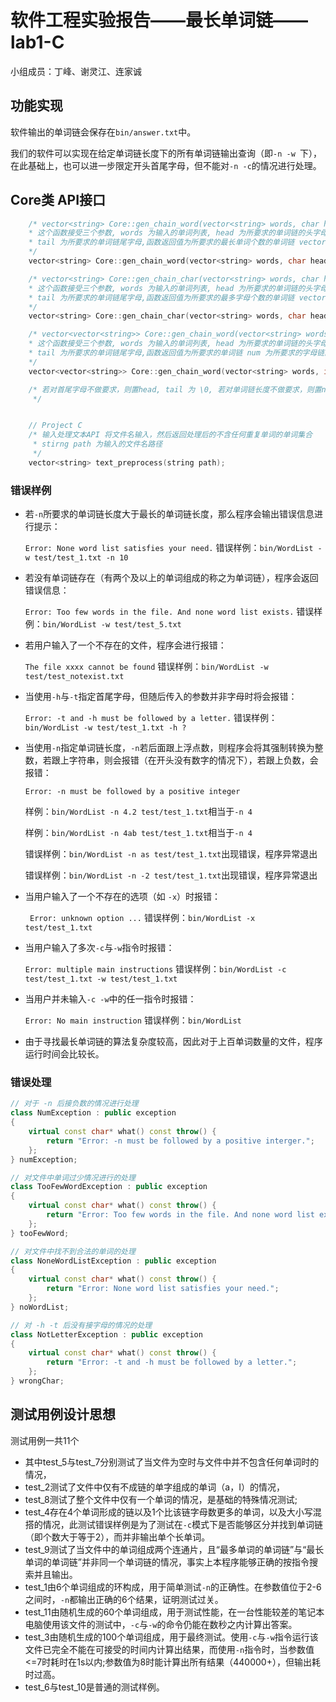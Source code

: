 # 软件工程实验报告——最长单词链——lab1-C

小组成员：丁峰、谢灵江、连家诚

## 功能实现

软件输出的单词链会保存在`bin/answer.txt`中。

我们的软件可以实现在给定单词链长度下的所有单词链输出查询（即`-n -w `下），在此基础上，也可以进一步限定开头首尾字母，但不能对`-n -c`的情况进行处理。

## Core类 API接口

```C++
    /* vector<string> Core::gen_chain_word(vector<string> words, char head, char tail);
    * 这个函数接受三个参数, words 为输入的单词列表, head 为所要求的单词链的头字母, 
    * tail 为所要求的单词链尾字母,函数返回值为所要求的最长单词个数的单词链 vector<string>
    */
    vector<string> Core::gen_chain_word(vector<string> words, char head, char tail);

    /* vector<string> Core::gen_chain_char(vector<string> words, char head, char tail);
    * 这个函数接受三个参数, words 为输入的单词列表, head 为所要求的单词链的头字母, 
    * tail 为所要求的单词链尾字母,函数返回值为所要求的最多字母个数的单词链 vector<string>
    */
    vector<string> Core::gen_chain_char(vector<string> words, char head, char tail);

    /* vector<vector<string>> Core::gen_chain_word(vector<string> words, int num, char head, char tail);
    * 这个函数接受三个参数, words 为输入的单词列表, head 为所要求的单词链的头字母, 
    * tail 为所要求的单词链尾字母,函数返回值为所要求的单词链 num 为所要求的字母链的个数
    */
    vector<vector<string>> Core::gen_chain_word(vector<string> words, int num, char head, char tail);

    /* 若对首尾字母不做要求，则置head, tail 为 \0, 若对单词链长度不做要求，则置num为-1
     */


    // Project C
    /* 输入处理文本API 将文件名输入，然后返回处理后的不含任何重复单词的单词集合
     * stirng path 为输入的文件名路径
     */
    vector<string> text_preprocess(string path);
```

### 错误样例

 - 若`-n`所要求的单词链长度大于最长的单词链长度，那么程序会输出错误信息进行提示：

    `Error: None word list satisfies your need.`
    错误样例：`bin/WordList -w test/test_1.txt -n 10`

 - 若没有单词链存在（有两个及以上的单词组成的称之为单词链），程序会返回错误信息：

    `Error: Too few words in the file. And none word list exists.`
    错误样例：`bin/WordList -w test/test_5.txt`

 - 若用户输入了一个不存在的文件，程序会进行报错：

    `The file xxxx cannot be found`
    错误样例：`bin/WordList -w test/test_notexist.txt`

 - 当使用`-h`与`-t`指定首尾字母，但随后传入的参数并非字母时将会报错：

    `Error: -t and -h must be followed by a letter.`
    错误样例：`bin/WordList -w test/test_1.txt -h ?`

 - 当使用`-n`指定单词链长度，`-n`若后面跟上浮点数，则程序会将其强制转换为整数，若跟上字符串，则会报错（在开头没有数字的情况下），若跟上负数，会报错：

    `Error: -n must be followed by a positive integer`

    样例：`bin/WordList -n 4.2 test/test_1.txt`相当于`-n 4`

    样例：`bin/WordList -n 4ab test/test_1.txt`相当于`-n 4`

    错误样例：`bin/WordList -n as test/test_1.txt`出现错误，程序异常退出

    错误样例：`bin/WordList -n -2 test/test_1.txt`出现错误，程序异常退出


 - 当用户输入了一个不存在的选项（如 `-x`）时报错：

    ` Error: unknown option ...`
    错误样例：`bin/WordList -x test/test_1.txt`

 - 当用户输入了多次`-c`与`-w`指令时报错：

    `Error: multiple main instructions`
    错误样例：`bin/WordList -c test/test_1.txt -w test/test_1.txt`

 - 当用户并未输入`-c -w`中的任一指令时报错：

    `Error: No main instruction`
    错误样例：`bin/WordList`

 - 由于寻找最长单词链的算法复杂度较高，因此对于上百单词数量的文件，程序运行时间会比较长。

### 错误处理

```C++
// 对于 -n 后接负数的情况进行处理
class NumException : public exception
{
    virtual const char* what() const throw() {
        return "Error: -n must be followed by a positive interger.";
    };
} numException;

// 对文件中单词过少情况进行的处理
class TooFewWordException : public exception
{
    virtual const char* what() const throw() {
        return "Error: Too few words in the file. And none word list exists.";
    };
} tooFewWord;

// 对文件中找不到合法的单词的处理
class NoneWordListException : public exception
{
    virtual const char* what() const throw() {
        return "Error: None word list satisfies your need.";
    };
} noWordList;

// 对 -h -t 后没有接字母的情况的处理
class NotLetterException : public exception
{
    virtual const char* what() const throw() {
        return "Error: -t and -h must be followed by a letter.";
    };
} wrongChar;

```



## 测试用例设计思想

测试用例一共11个

* 其中test_5与test_7分别测试了当文件为空时与文件中并不包含任何单词时的情况，
* test_2测试了文件中仅有不成链的单字组成的单词（a，I）的情况，
* test_8测试了整个文件中仅有一个单词的情况，是基础的特殊情况测试;
* test_4存在4个单词形成的链以及1个比该链字母数更多的单词，以及大小写混搭的情况，此测试错误样例是为了测试在`-c`模式下是否能够区分并找到单词链（即个数大于等于2），而并非输出单个长单词。
* test_9测试了当文件中的单词组成两个连通片，且“最多单词的单词链”与“最长单词的单词链”并非同一个单词链的情况，事实上本程序能够正确的按指令搜索并且输出。
* test_1由6个单词组成的环构成，用于简单测试`-n`的正确性。在参数值位于2-6之间时，`-n`都输出正确的6个结果，证明测试过关。
* test_11由随机生成的60个单词组成，用于测试性能，在一台性能较差的笔记本电脑使用该文件的测试中，`-c`与`-w`的命令仍能在数秒之内计算出答案。
* test_3由随机生成的100个单词组成，用于最终测试。使用`-c`与`-w`指令运行该文件已完全不能在可接受的时间内计算出结果，而使用`-n`指令时，当参数值<=7时耗时在1s以内;参数值为8时能计算出所有结果（440000+），但输出耗时过高。
* test_6与test_10是普通的测试样例。
